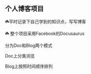 ## 个人博客项目

:shamrock:平时记录下自己学到的知识点，写写博客

:shamrock: 整个项目采用Facebook的Docusaurus

分为Doc和Blog两个模式

Doc上分类浏览

Blog上按照时间顺序排列



